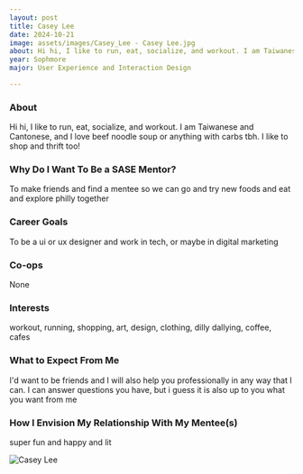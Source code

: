```yaml
---
layout: post
title: Casey Lee 
date: 2024-10-21
image: assets/images/Casey_Lee - Casey Lee.jpg
about: Hi hi, I like to run, eat, socialize, and workout. I am Taiwanese and Cantonese, and I love beef noodle soup or anything with carbs tbh. I like to shop and thrift too!
year: Sophmore
major: User Experience and Interaction Design

---
```


### About

Hi hi, I like to run, eat, socialize, and workout. I am Taiwanese and Cantonese, and I love beef noodle soup or anything with carbs tbh. I like to shop and thrift too!

### Why Do I Want To Be a SASE Mentor?

To make friends and find a mentee so we can go and try new foods and eat and explore philly together

### Career Goals

To be a ui or ux designer and work in tech, or maybe in digital marketing

### Co-ops

None

### Interests

workout, running, shopping, art, design, clothing, dilly dallying, coffee, cafes

### What to Expect From Me

I'd want to be friends and I will also help you professionally in any way that I can. I can answer questions you have, but i guess it is also up to you what you want from me

### How I Envision My Relationship With My Mentee(s) 

super fun and happy and lit

<div class="text-center my-5">
    <img src="https://sase-drexel.github.io/mentorship-2024/assets/images/Casey_Lee - Casey Lee.jpg" alt="Casey Lee" class="rounded post-img" />
</div>
